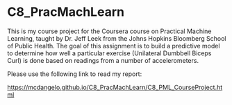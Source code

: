 # C8_PracMachLearn
This is my course project for the Coursera course on Practical Machine Learning, taught by Dr. Jeff Leek from the Johns Hopkins Bloomberg School of Public Health. The goal of this assignment is to build a predictive model to determine how well a particular exercise (Unilateral Dumbbell Biceps Curl) is done based on readings from a number of accelerometers.

Please use the following link to read my report:

https://mcdangelo.github.io/C8_PracMachLearn/C8_PML_CourseProject.html
